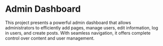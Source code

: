 # Admin Dashboard

This project presents a powerful admin dashboard that allows administrators to efficiently add pages, manage users, edit information, log in users, and create posts. With seamless navigation, it offers complete control over content and user management.
